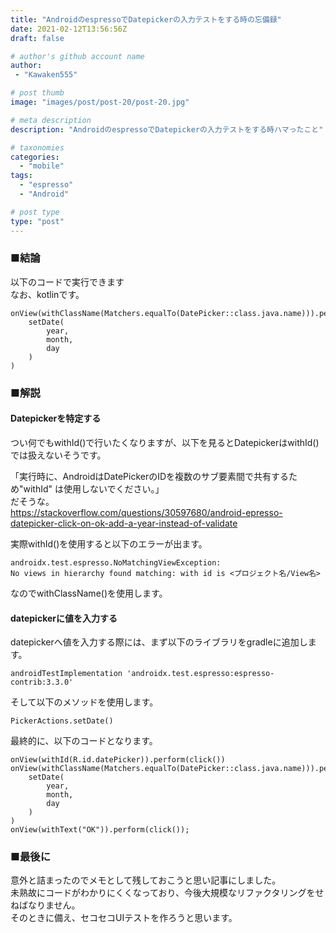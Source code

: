 ```yaml
---
title: "AndroidのespressoでDatepickerの入力テストをする時の忘備録"
date: 2021-02-12T13:56:56Z
draft: false

# author's github account name
author:
 - "Kawaken555"

# post thumb
image: "images/post/post-20/post-20.jpg"

# meta description
description: "AndroidのespressoでDatepickerの入力テストをする時ハマったこと"

# taxonomies
categories: 
  - "mobile"
tags:
  - "espresso"
  - "Android"

# post type
type: "post"
---
```


### ■結論

以下のコードで実行できます   
なお、kotlinです。    

```
onView(withClassName(Matchers.equalTo(DatePicker::class.java.name))).perform(
    setDate(
        year,
        month,
        day
    )
)
```



### ■解説

#### Datepickerを特定する


つい何でもwithId()で行いたくなりますが、以下を見るとDatepickerはwithId()では扱えないそうです。    


「実行時に、AndroidはDatePickerのIDを複数のサブ要素間で共有するため"withId" は使用しないでください。」  
だそうな。   
https://stackoverflow.com/questions/30597680/android-epresso-datepicker-click-on-ok-add-a-year-instead-of-validate  



実際withId()を使用すると以下のエラーが出ます。

```
androidx.test.espresso.NoMatchingViewException: 
No views in hierarchy found matching: with id is <プロジェクト名/View名>
```

なのでwithClassName()を使用します。   


#### datepickerに値を入力する

datepickerへ値を入力する際には、まず以下のライブラリをgradleに追加します。

```
androidTestImplementation 'androidx.test.espresso:espresso-contrib:3.3.0'
```

そして以下のメソッドを使用します。   

```
PickerActions.setDate()
```



最終的に、以下のコードとなります。   

```
onView(withId(R.id.datePicker)).perform(click())
onView(withClassName(Matchers.equalTo(DatePicker::class.java.name))).perform(
    setDate(
        year,
        month,
        day
    )
)
onView(withText("OK")).perform(click());
```


### ■最後に

意外と詰まったのでメモとして残しておこうと思い記事にしました。   
未熟故にコードがわかりにくくなっており、今後大規模なリファクタリングをせねばなりません。   
そのときに備え、セコセコUIテストを作ろうと思います。    
